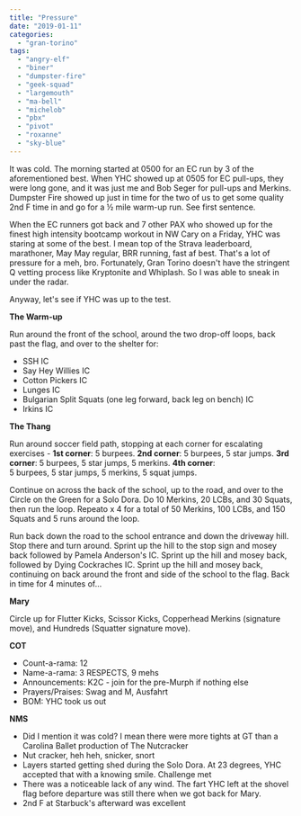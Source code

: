```yaml
---
title: "Pressure"
date: "2019-01-11"
categories: 
  - "gran-torino"
tags: 
  - "angry-elf"
  - "biner"
  - "dumpster-fire"
  - "geek-squad"
  - "largemouth"
  - "ma-bell"
  - "michelob"
  - "pbx"
  - "pivot"
  - "roxanne"
  - "sky-blue"
---
```


It was cold. The morning started at 0500 for an EC run by 3 of the aforementioned best. When YHC showed up at 0505 for EC pull-ups, they were long gone, and it was just me and Bob Seger for pull-ups and Merkins. Dumpster Fire showed up just in time for the two of us to get some quality 2nd F time in and go for a ½ mile warm-up run. See first sentence.

When the EC runners got back and 7 other PAX who showed up for the finest high intensity bootcamp workout in NW Cary on a Friday, YHC was staring at some of the best. I mean top of the Strava leaderboard, marathoner, May May regular, BRR running, fast af best. That's a lot of pressure for a meh, bro. Fortunately, Gran Torino doesn't have the stringent Q vetting process like Kryptonite and Whiplash. So I was able to sneak in under the radar.

Anyway, let's see if YHC was up to the test.

**The Warm-up**

Run around the front of the school, around the two drop-off loops, back past the flag, and over to the shelter for:

- SSH IC
- Say Hey Willies IC
- Cotton Pickers IC
- Lunges IC
- Bulgarian Split Squats (one leg forward, back leg on bench) IC
- Irkins IC

**The Thang**

Run around soccer field path, stopping at each corner for escalating exercises - **1st corner**: 5 burpees. **2nd corner**: 5 burpees, 5 star jumps. **3rd corner**: 5 burpees, 5 star jumps, 5 merkins. **4th corner**:  
5 burpees, 5 star jumps, 5 merkins, 5 squat jumps.

Continue on across the back of the school, up to the road, and over to the Circle on the Green for a Solo Dora. Do 10 Merkins, 20 LCBs, and 30 Squats, then run the loop. Repeato x 4 for a total of 50 Merkins, 100 LCBs, and 150 Squats and 5 runs around the loop.

Run back down the road to the school entrance and down the driveway hill. Stop there and turn around. Sprint up the hill to the stop sign and mosey back followed by Pamela Anderson's IC. Sprint up the hill and mosey back, followed by Dying Cockraches IC. Sprint up the hill and mosey back, continuing on back around the front and side of the school to the flag. Back in time for 4 minutes of...

**Mary**

Circle up for Flutter Kicks, Scissor Kicks, Copperhead Merkins (signature move), and Hundreds (Squatter signature move).

**COT**

- Count-a-rama: 12
- Name-a-rama: 3 RESPECTS, 9 mehs
- Announcements: K2C - join for the pre-Murph if nothing else
- Prayers/Praises: Swag and M, Ausfahrt
- BOM: YHC took us out

**NMS**

- Did I mention it was cold? I mean there were more tights at GT than a Carolina Ballet production of The Nutcracker
- Nut cracker, heh heh, snicker, snort
- Layers started getting shed during the Solo Dora. At 23 degrees, YHC accepted that with a knowing smile. Challenge met
- There was a noticeable lack of any wind. The fart YHC left at the shovel flag before departure was still there when we got back for Mary.
- 2nd F at Starbuck's afterward was excellent
